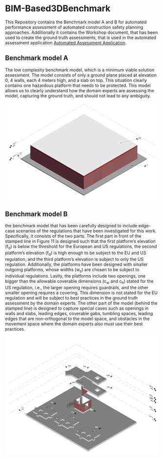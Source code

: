 # BIM-Based3DBenchmark
This Repository contains the Benchmark model A and B for automated performance assessment of automated construction safety planning approaches. Additionally it contains the Workshop document, that has been used to create the ground truth assessments, that is used in the automated assessment application [Automated Assessment Application](https://kakke14-assessmentgui-0--welcome-w3jlfn.streamlit.app/). 

## Benchmark model A 
The low complexity benchmark model, which is a minimum viable solution assessment. The model consists of only a ground plane placed at elevation 0, 4 walls, each 4 meters high, and a slab on top. This situation clearly contains one hazardous platform that needs to be protected. This model allows us to clearly understand how the domain experts are assessing the model, capturing the ground truth, and should not lead to any ambiguity.

![Benchmark model A](Models/BM_A.png)

## Benchmark model B
the benchmark model that has been carefully designed to include edge-case scenarios of the regulations that have been investigated for this work. Specifically, it consists of the two parts. The first part in front of the stamped line in Figure 11 is designed such that the first platform’s elevation (f<sub>d</sub>) is below the threshold for the European and US regulations, the second platform’s elevation (f<sub>d</sub>) is high enough to be subject to the EU and US regulation, and the third platform’s elevation is subject to only the US regulation. Additionally, the platforms have been designed with smaller outgoing platforms, whose widths (w<sub>s</sub>) are chosen to be subject to individual regulations. Lastly, the platforms include two openings, one bigger than the allowable coverable dimensions (c<sub>w</sub> and c<sub>h</sub>) stated for the US regulation, i.e., the larger opening requires guardrails, and the other smaller opening requires a covering. This dimension is not stated for the EU regulation and will be subject to best practices in the ground truth assessment by the domain experts. The other part of the model (behind the stamped line) is designed to capture special cases such as openings in walls and slabs, leading edges, coverable gabs, tumbling spaces, leading edges that are non-orthogonal to the model space, and obstacles in the movement space where the domain experts also must use their best practices.

![Benchmark model B](Models/BM_B.png)